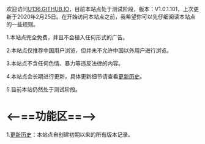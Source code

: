 欢迎访问[U136.GITHUB.IO](https://U136.github.io/)，目前本站点处于测试阶段，版本：V1.0.1.101，上次更新于2020年2月25日。在开始访问本站点之前，我希望你可以先仔细阅读本站点的一些规则。

1.本站点完全免费，并且不会植入任何形式的广告。

2.本站点仅推荐中国用户浏览，但并未不允许中国以外用户进行浏览。

3.本站点不含任何色情、暴力等违反法律的内容。

4.本站点会长期进行更新，具体更新细节请查看[更新历史](https://U136.github.io/version/)。

5.目前本站仍然处于测试阶段。

# <--==功能区==-->

1.[更新历史](https://U136.github.io/version/)：本站点自创建初期以来的所有版本记录。
